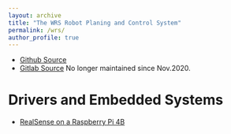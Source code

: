```yaml
---
layout: archive
title: "The WRS Robot Planing and Control System"
permalink: /wrs/
author_profile: true
---
```


* [Github Source](https://github.com/wanweiwei07)
* [Gitlab Source](https://gitlab.com/wanweiwei07/wrs) No longer maintained since Nov.2020.

Drivers and Embedded Systems
======
* [RealSense on a Raspberry Pi 4B](https://www.notion.so/RealSense-on-Raspberry-Pi-4B-8efaaaadfac24c2694433b0a220ef216)